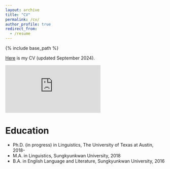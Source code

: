 ```yaml
---
layout: archive
title: "CV"
permalink: /cv/
author_profile: true
redirect_from:
  - /resume
---
```


{% include base_path %}

[Here](https://park-seyeon.github.io/files/park-cv-202409.pdf) is my CV (updated September 2024). 

<embed src="https://park-seyeon.github.io/files/park-cv-july23.pdf" type="application/pdf"> 

Education
======
* Ph.D. (in progress) in Linguistics, The University of Texas at Austin, 2018-
* M.A. in Linguistics, Sungkyunkwan University, 2018
* B.A. in English Language and Literature, Sungkyunkwan University, 2016
